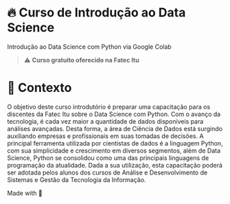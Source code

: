 # 🔥 Curso de Introdução ao Data Science

Introdução ao Data Science com Python via Google Colab

> ⚠️ **Curso gratuito oferecido na Fatec Itu**

# 🧠 Contexto

O objetivo deste curso introdutório é preparar uma capacitação para os discentes da Fatec Itu sobre o Data Science com Python. Com o avanço da tecnologia, é cada vez maior a quantidade de dados disponíveis para análises avançadas. Desta forma, a área de Ciência de Dados está surgindo auxiliando empresas e profissionais em suas tomadas de decisões. A principal ferramenta utilizada por cientistas de dados é a linguagem Python, com sua simplicidade e crescimento em diversos segmentos, além de Data Science, Python se consolidou como uma das principais linguagens de programação da atualidade.
Dada a sua utilização, esta capacitação poderá ser adotada pelos alunos dos cursos de Análise e Desenvolvimento de Sistemas e Gestão da Tecnologia da Informação. 



Made with 💜 